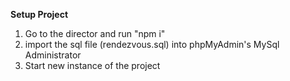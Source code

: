 **Setup Project**
1. Go to the director and run "npm i"
2. import the sql file (rendezvous.sql) into phpMyAdmin's MySql Administrator
3. Start new instance of the project
